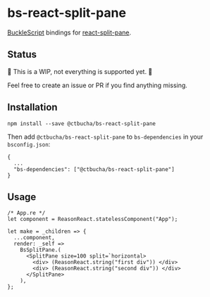 # bs-react-split-pane
[BuckleScript](https://bucklescript.github.io/) bindings for [react-split-pane](https://github.com/tomkp/react-split-pane).

## Status

🚧 This is a WIP, not everything is supported yet. 🚧

Feel free to create an issue or PR if you find anything missing.

## Installation


```
npm install --save @ctbucha/bs-react-split-pane
```

Then add `@ctbucha/bs-react-split-pane` to `bs-dependencies` in your
`bsconfig.json`:

```
{
  ...
  "bs-dependencies": ["@ctbucha/bs-react-split-pane"]
}
```

## Usage

```reason
/* App.re */
let component = ReasonReact.statelessComponent("App");

let make = _children => {
  ...component,
  render: _self =>
    BsSplitPane.(
      <SplitPane size=100 split=`horizontal>
        <div> (ReasonReact.string("first div")) </div>
        <div> (ReasonReact.string("second div")) </div>
      </SplitPane>
    ),
};
```
